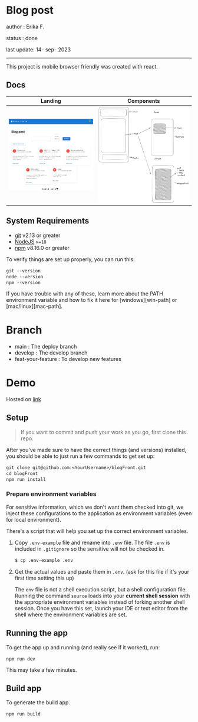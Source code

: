 # Blog post

author : Erika F.

status : done

last update: 14- sep- 2023

<hr/>

This project is mobile browser friendly was created with react.


## Docs
|  Landing             |  Components  |
| :-------------------------:|:-------------------------:|
![](./docs/images/desktop.png)  |  ![](./docs/images/components.png)



## System Requirements

- [git](git) v2.13 or greater
- [NodeJS](node) `>=18`
- [npm](npm) v8.16.0 or greater

To verify things are set up properly, you can run this:

```shell
git --version
node --version
npm --version
```

If you have trouble with any of these, learn more about the PATH environment
variable and how to fix it here for [windows][win-path] or
[mac/linux][mac-path].

# Branch

- main : The deploy branch
- develop : The develop branch
- feat-your-feature : To develop new features

# Demo

Hosted on [link](#)


## Setup

> If you want to commit and push your work as you go,
> first clone this repo.


After you've made sure to have the correct things (and versions) installed, you
should be able to just run a few commands to get set up:

```
git clone git@github.com:<YourUsername>/blogFront.git
cd blogFront
npm run install
```
### Prepare environment variables

For sensitive information, which we don't want them checked into git, we inject these configurations to the application as environment variables (even for local environment). 

There's a script that will help you set up the correct environment variables.

1. Copy `.env-example` file and rename into `.env` file. The file `.env` is included in `.gitignore` so the sensitive will not be checked in.

   ```bash
   $ cp .env-example .env
   ```

2. Get the actual values and paste them in `.env`.
   (ask for this file if it's your first time setting this up)

   The `env` file is not a shell execution script, but a shell configuration file. Running the command `source` loads into your **current shell session** with the appropriate environment variables instead of forking another shell session. Once you have this set, launch your IDE or text editor from the shell where the environment variables are set.


Running the app
----------------

To get the app up and running (and really see if it worked), run:

```shell
npm run dev
```

This may take a few minutes.

Build app
----------------

To generate the build app.

```
npm run build
```